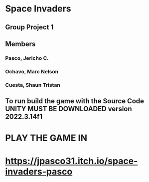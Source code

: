 # Space Invaders
## Group Project 1 
## Members
### Pasco, Jericho C.
### Ochavo, Marc Nelson
### Cuesta, Shaun Tristan

## To run build the game with the Source Code UNITY MUST BE DOWNLOADED version 2022.3.14f1

# PLAY THE GAME IN 
# https://jpasco31.itch.io/space-invaders-pasco
